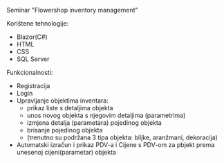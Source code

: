 Seminar "Flowershop inventory management"

Korištene tehnologije:
- Blazor(C#)
- HTML
- CSS
- SQL Server

Funkcionalnosti:
- Registracija
- Login
- Upravljanje objektima inventara:
    - prikaz liste s detaljima objekta
    - unos novog objekta s njegovim detaljima (parametrima)
    - izmjena detalja (parametara) pojedinog objekta
    - brisanje pojedinog objekta
    - (trenutno su podržana 3 tipa objekta: biljke, aranžmani, dekoracija)
 - Automatski izračun i prikaz PDV-a i Cijene s PDV-om za pbjekt prema unesenoj cijeni(parametar) objekta  
